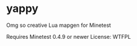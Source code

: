 yappy
=====

Omg so creative Lua mapgen for Minetest


Requires Minetest 0.4.9 or newer
License: WTFPL
